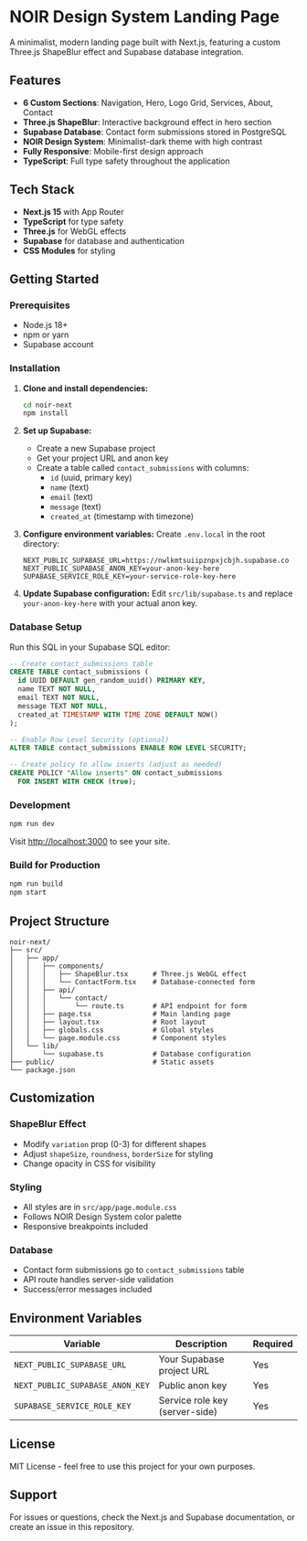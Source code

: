 # NOIR Design System Landing Page

A minimalist, modern landing page built with Next.js, featuring a custom Three.js ShapeBlur effect and Supabase database integration.

## Features

- **6 Custom Sections**: Navigation, Hero, Logo Grid, Services, About, Contact
- **Three.js ShapeBlur**: Interactive background effect in hero section
- **Supabase Database**: Contact form submissions stored in PostgreSQL
- **NOIR Design System**: Minimalist-dark theme with high contrast
- **Fully Responsive**: Mobile-first design approach
- **TypeScript**: Full type safety throughout the application

## Tech Stack

- **Next.js 15** with App Router
- **TypeScript** for type safety
- **Three.js** for WebGL effects
- **Supabase** for database and authentication
- **CSS Modules** for styling

## Getting Started

### Prerequisites

- Node.js 18+ 
- npm or yarn
- Supabase account

### Installation

1. **Clone and install dependencies:**
   ```bash
   cd noir-next
   npm install
   ```

2. **Set up Supabase:**
   - Create a new Supabase project
   - Get your project URL and anon key
   - Create a table called `contact_submissions` with columns:
     - `id` (uuid, primary key)
     - `name` (text)
     - `email` (text)
     - `message` (text)
     - `created_at` (timestamp with timezone)

3. **Configure environment variables:**
   Create `.env.local` in the root directory:
   ```env
   NEXT_PUBLIC_SUPABASE_URL=https://nwlkmtsuiipznpxjcbjh.supabase.co
   NEXT_PUBLIC_SUPABASE_ANON_KEY=your-anon-key-here
   SUPABASE_SERVICE_ROLE_KEY=your-service-role-key-here
   ```

4. **Update Supabase configuration:**
   Edit `src/lib/supabase.ts` and replace `your-anon-key-here` with your actual anon key.

### Database Setup

Run this SQL in your Supabase SQL editor:

```sql
-- Create contact_submissions table
CREATE TABLE contact_submissions (
  id UUID DEFAULT gen_random_uuid() PRIMARY KEY,
  name TEXT NOT NULL,
  email TEXT NOT NULL,
  message TEXT NOT NULL,
  created_at TIMESTAMP WITH TIME ZONE DEFAULT NOW()
);

-- Enable Row Level Security (optional)
ALTER TABLE contact_submissions ENABLE ROW LEVEL SECURITY;

-- Create policy to allow inserts (adjust as needed)
CREATE POLICY "Allow inserts" ON contact_submissions
  FOR INSERT WITH CHECK (true);
```

### Development

```bash
npm run dev
```

Visit [http://localhost:3000](http://localhost:3000) to see your site.

### Build for Production

```bash
npm run build
npm start
```

## Project Structure

```
noir-next/
├── src/
│   ├── app/
│   │   ├── components/
│   │   │   ├── ShapeBlur.tsx      # Three.js WebGL effect
│   │   │   └── ContactForm.tsx    # Database-connected form
│   │   ├── api/
│   │   │   └── contact/
│   │   │       └── route.ts       # API endpoint for form
│   │   ├── page.tsx               # Main landing page
│   │   ├── layout.tsx             # Root layout
│   │   ├── globals.css            # Global styles
│   │   └── page.module.css        # Component styles
│   └── lib/
│       └── supabase.ts            # Database configuration
├── public/                        # Static assets
└── package.json
```

## Customization

### ShapeBlur Effect
- Modify `variation` prop (0-3) for different shapes
- Adjust `shapeSize`, `roundness`, `borderSize` for styling
- Change opacity in CSS for visibility

### Styling
- All styles are in `src/app/page.module.css`
- Follows NOIR Design System color palette
- Responsive breakpoints included

### Database
- Contact form submissions go to `contact_submissions` table
- API route handles server-side validation
- Success/error messages included

## Environment Variables

| Variable | Description | Required |
|----------|-------------|----------|
| `NEXT_PUBLIC_SUPABASE_URL` | Your Supabase project URL | Yes |
| `NEXT_PUBLIC_SUPABASE_ANON_KEY` | Public anon key | Yes |
| `SUPABASE_SERVICE_ROLE_KEY` | Service role key (server-side) | Yes |

## License

MIT License - feel free to use this project for your own purposes.

## Support

For issues or questions, check the Next.js and Supabase documentation, or create an issue in this repository.
